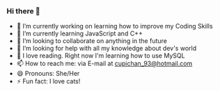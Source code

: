 ### Hi there 👋

- 🔭 I’m currently working on learning how to improve my Coding Skills
- 🌱 I’m currently learning JavaScript and C++
- 👯 I’m looking to collaborate on anything in the future
- 🤔 I’m looking for help with all my knowledge about dev's world
- 💬 I love reading. Right now I'm learning how to use MySQL
- 📫 How to reach me: via E-mail at cupichan_93@hotmail.com
- 😄 Pronouns: She/Her
- ⚡ Fun fact: I love cats!
